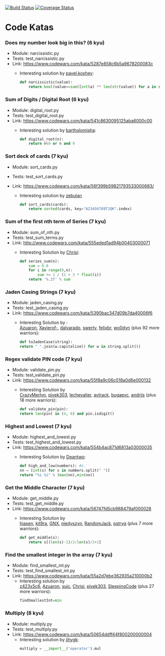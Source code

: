 [![Build Status](https://travis-ci.org/benpetty/Code-Katas.svg?branch=sort-cards)](https://travis-ci.org/benpetty/Code-Katas) [![Coverage Status](https://coveralls.io/repos/github/benpetty/Code-Katas/badge.svg?branch=sort-cards)](https://coveralls.io/github/benpetty/Code-Katas?branch=sort-cards)

# Code Katas 

### Does my number look big in this? (6 kyu)

- Module: narcissistic.py
- Tests: test_narcissistic.py
- Link: https://www.codewars.com/kata/5287e858c6b5a9678200083c
  - Interesting solution by [pavel.koshev](https://www.codewars.com/users/pavel.koshev):

    ```python
    def narcissistic(value):
        return bool(value==sum([int(a) ** len(str(value)) for a in str(value)]))
    ```

### Sum of Digits / Digital Root (6 kyu)

- Module: digital_root.py
- Tests: test_digital_root.py
- Link: https://www.codewars.com/kata/541c8630095125aba6000c00
  - Interesting solution by [bartholomisha](https://www.codewars.com/users/bartholomisha):

    ```python
    def digital_root(n):
        return n%9 or n and 9
    ```

### Sort deck of cards (7 kyu)

- Module: sort_cards.py

- Tests: test_sort_cards.py

- Link: https://www.codewars.com/kata/56f399b59821793533000683/

  - Interesting solution by [zebulan](https://www.codewars.com/users/zebulan)

    ```Python
    def sort_cards(cards):
        return sorted(cards, key="A23456789TJQK".index)
    ```

### Sum of the first nth term of Series (7 kyu)

- Module: sum_of_nth.py
- Tests: test_sum_terms.py
- Link: http://www.codewars.com/kata/555eded1ad94b00403000071
  - Interesting Solution by [Chrisi](http://www.codewars.com/users/Chrisi):

    ```python
    def series_sum(n):
        sum = 0.0
        for i in range(0,n):
            sum += 1 / (1 + 3 * float(i))
        return '%.2f' % sum
    ```



### Jaden Casing Strings (7 kyu)

- Module: jaden_casing.py
- Tests: test_jaden_casing.py
- Link: https://www.codewars.com/kata/5390bac347d09b7da40006f6
  - Interesting Solution by : [Azuaron](https://www.codewars.com/users/Azuaron), [Xavierxf-](https://www.codewars.com/users/Xavierxf-), [dalvarado](https://www.codewars.com/users/dalvarado), [swerty](https://www.codewars.com/users/swerty), [felixbr](https://www.codewars.com/users/felixbr), [wo0dyn](https://www.codewars.com/users/wo0dyn) (plus 92 more warriors):

    ```python
    def toJadenCase(string):        
    return " ".join(w.capitalize() for w in string.split())
    ```



### Regex validate PIN code (7 kyu)

- Module: validate_pin.py
- Tests: test_validate_pin.py
- Link: https://www.codewars.com/kata/55f8a9c06c018a0d6e000132
  - Interesting Solution by [CrazyMerlyn](https://www.codewars.com/users/CrazyMerlyn), [pivek303](https://www.codewars.com/users/pivek303), [lechevalier](https://www.codewars.com/users/lechevalier), [aytrack](https://www.codewars.com/users/aytrack), [bugaevc](https://www.codewars.com/users/bugaevc), [andriis](https://www.codewars.com/users/andriis) (plus 18 more warriors):

    ```python
    def validate_pin(pin):
    return len(pin) in (4, 6) and pin.isdigit()
    ```

### Highest and Lowest (7 kyu)

- Module: highest_and_lowest.py
- Tests: test_highest_and_lowest.py
- Link: https://www.codewars.com/kata/554b4ac871d6813a03000035
  - Interesting Solution by [Deantwo](https://www.codewars.com/users/Deantwo):

    ```python
    def high_and_low(numbers): #z.
    nn = [int(s) for s in numbers.split(" ")]
    return "%i %i" % (max(nn),min(nn))
    ```

### Get the Middle Character (7 kyu)

- Module: get_middle.py
- Tests: test_get_middle.py
- Link: https://www.codewars.com/kata/56747fd5cb988479af000028
  - Interesting Solution by [hiasen](https://www.codewars.com/users/hiasen), [kit9ra](https://www.codewars.com/users/kit9ra), [GNX](https://www.codewars.com/users/GNX), [niedyszyn](https://www.codewars.com/users/niedyszyn), [RandomJack](https://www.codewars.com/users/RandomJack), [pstryq](https://www.codewars.com/users/pstryq) (plus 7 more warriors):

    ```Python
    def get_middle(s):
        return s[(len(s)-1)/2:len(s)/2+1]
    ```

### Find the smallest integer in the array (7 kyu)

- Module: find_smallest_int.py
- Tests: test_find_smallest_int.py
- Link: https://www.codewars.com/kata/55a2d7ebe362935a210000b2
  - Interesting solution by [z423x5c6](https://www.codewars.com/users/z423x5c6), [Azuaron](https://www.codewars.com/users/Azuaron), [suic](https://www.codewars.com/users/suic), [Chrisi](https://www.codewars.com/users/Chrisi), [pivek303](https://www.codewars.com/users/pivek303), [SleepingCode](https://www.codewars.com/users/SleepingCode) (plus 27 more warriors):
    ```python
    findSmallestInt=min
    ```

### Multiply (8 kyu)

- Module: multiply.py
- Tests: test_multiply.py
- Link: https://www.codewars.com/kata/50654ddff44f800200000004
  - Interesting solution by [jihygk](https://www.codewars.com/users/jihygk):
    ```python
    multiply = __import__('operator').mul
    ```

